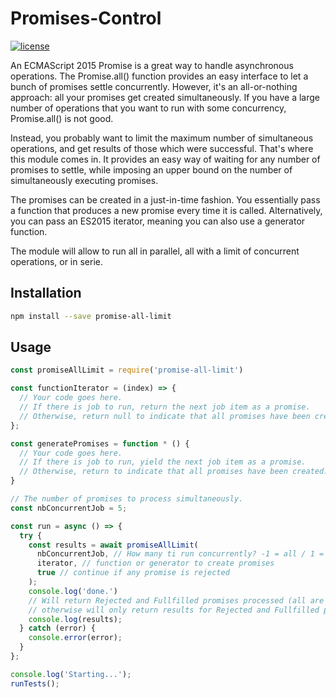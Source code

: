 # Promises-Control

[![license](https://img.shields.io/github/license/cyrillef/promises-all-limit.svg)](LICENSE)

An ECMAScript 2015 Promise is a great way to handle asynchronous operations. The Promise.all() function provides an easy interface to let a bunch of promises settle concurrently. However, it's an all-or-nothing approach: all your promises get created simultaneously. If you have a large number of operations that you want to run with some concurrency, Promise.all() is not good.

Instead, you probably want to limit the maximum number of simultaneous operations, and get results of those which were successful. That's where this module comes in. It provides an easy way of waiting for any number of promises to settle, while imposing an upper bound on the number of simultaneously executing promises.

The promises can be created in a just-in-time fashion. You essentially pass a function that produces a new promise every time it is called. Alternatively, you can pass an ES2015 iterator, meaning you can also use a generator function.

The module will allow to run all in parallel, all with a limit of concurrent operations, or in serie.

## Installation

```bash
npm install --save promise-all-limit
```

## Usage

```javascript
const promiseAllLimit = require('promise-all-limit')

const functionIterator = (index) => {
  // Your code goes here.
  // If there is job to run, return the next job item as a promise.
  // Otherwise, return null to indicate that all promises have been created.
};

const generatePromises = function * () {
  // Your code goes here.
  // If there is job to run, yield the next job item as a promise.
  // Otherwise, return to indicate that all promises have been created.
}

// The number of promises to process simultaneously.
const nbConcurrentJob = 5;

const run = async () => {
  try {
    const results = await promiseAllLimit(
      nbConcurrentJob, // How many ti run concurrently? -1 = all / 1 = run in serie / 2..n = run in parallel with a limit
      iterator, // function or generator to create promises
      true // continue if any promise is rejected
    );
    console.log('done.')
    // Will return Rejected and Fullfilled promises processed (all are processed if the 3rd parameter is true,
    // otherwise will only return results for Rejected and Fullfilled promises which were processed before the 1st Rejected promise).
    console.log(results);  
  } catch (error) {
    console.error(error);
  }
};

console.log('Starting...');
runTests();

```
